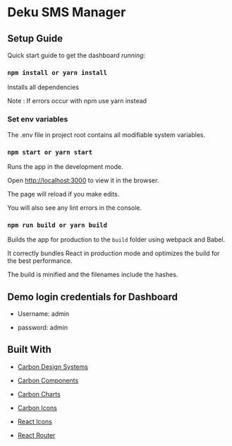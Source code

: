 # **Deku SMS Manager**


## Setup Guide

Quick start guide to get the dashboard *running*:

### `npm install or yarn install`

Installs all dependencies

Note : If errors occur with npm use yarn instead

### Set env variables

The .env file in project root contains all modifiable system variables.

### `npm start or yarn start`

Runs the app in the development mode.

Open [http://localhost:3000](http://localhost:3000) to view it in the browser.

The page will reload if you make edits.

You will also see any lint errors in the console.

### `npm run build or yarn build`

Builds the app for production to the `build` folder using webpack and Babel.

It correctly bundles React in production mode and optimizes the build for the best performance.

The build is minified and the filenames include the hashes.
## Demo login credentials for Dashboard

- Username: admin

- password: admin
## Built With

- [Carbon Design Systems](https://carbondesignsystems.com)

- [Carbon Components](https://github.com/carbon-design-system/carbon)

- [Carbon Charts](https://github.com/carbon-design-system/carbon-charts)

- [Carbon Icons](https://github.com/carbon-design-system/carbon-*icons*)

- [React Icons](https://react-icons.github.io)

- [React Router](https://reactrouter.com)






